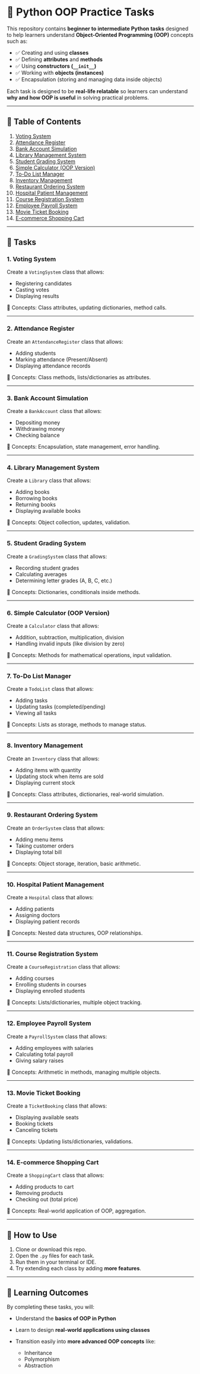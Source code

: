 # 🐍 Python OOP Practice Tasks

This repository contains **beginner to intermediate Python tasks** designed to help learners understand **Object-Oriented Programming (OOP)** concepts such as:

* ✅ Creating and using **classes**
* ✅ Defining **attributes** and **methods**
* ✅ Using **constructors (`__init__`)**
* ✅ Working with **objects (instances)**
* ✅ Encapsulation (storing and managing data inside objects)

Each task is designed to be **real-life relatable** so learners can understand **why and how OOP is useful** in solving practical problems.

---

## 📘 Table of Contents

1. [Voting System](#1-voting-system)
2. [Attendance Register](#2-attendance-register)
3. [Bank Account Simulation](#3-bank-account-simulation)
4. [Library Management System](#4-library-management-system)
5. [Student Grading System](#5-student-grading-system)
6. [Simple Calculator (OOP Version)](#6-simple-calculator-oop-version)
7. [To-Do List Manager](#7-to-do-list-manager)
8. [Inventory Management](#8-inventory-management)
9. [Restaurant Ordering System](#9-restaurant-ordering-system)
10. [Hospital Patient Management](#10-hospital-patient-management)
11. [Course Registration System](#11-course-registration-system)
12. [Employee Payroll System](#12-employee-payroll-system)
13. [Movie Ticket Booking](#13-movie-ticket-booking)
14. [E-commerce Shopping Cart](#14-e-commerce-shopping-cart)

---

## 🔹 Tasks

### 1. Voting System

Create a `VotingSystem` class that allows:

* Registering candidates
* Casting votes
* Displaying results

🔑 Concepts: Class attributes, updating dictionaries, method calls.

---

### 2. Attendance Register

Create an `AttendanceRegister` class that allows:

* Adding students
* Marking attendance (Present/Absent)
* Displaying attendance records

🔑 Concepts: Class methods, lists/dictionaries as attributes.

---

### 3. Bank Account Simulation

Create a `BankAccount` class that allows:

* Depositing money
* Withdrawing money
* Checking balance

🔑 Concepts: Encapsulation, state management, error handling.

---

### 4. Library Management System

Create a `Library` class that allows:

* Adding books
* Borrowing books
* Returning books
* Displaying available books

🔑 Concepts: Object collection, updates, validation.

---

### 5. Student Grading System

Create a `GradingSystem` class that allows:

* Recording student grades
* Calculating averages
* Determining letter grades (A, B, C, etc.)

🔑 Concepts: Dictionaries, conditionals inside methods.

---

### 6. Simple Calculator (OOP Version)

Create a `Calculator` class that allows:

* Addition, subtraction, multiplication, division
* Handling invalid inputs (like division by zero)

🔑 Concepts: Methods for mathematical operations, input validation.

---

### 7. To-Do List Manager

Create a `TodoList` class that allows:

* Adding tasks
* Updating tasks (completed/pending)
* Viewing all tasks

🔑 Concepts: Lists as storage, methods to manage status.

---

### 8. Inventory Management

Create an `Inventory` class that allows:

* Adding items with quantity
* Updating stock when items are sold
* Displaying current stock

🔑 Concepts: Class attributes, dictionaries, real-world simulation.

---

### 9. Restaurant Ordering System

Create an `OrderSystem` class that allows:

* Adding menu items
* Taking customer orders
* Displaying total bill

🔑 Concepts: Object storage, iteration, basic arithmetic.

---

### 10. Hospital Patient Management

Create a `Hospital` class that allows:

* Adding patients
* Assigning doctors
* Displaying patient records

🔑 Concepts: Nested data structures, OOP relationships.

---

### 11. Course Registration System

Create a `CourseRegistration` class that allows:

* Adding courses
* Enrolling students in courses
* Displaying enrolled students

🔑 Concepts: Lists/dictionaries, multiple object tracking.

---

### 12. Employee Payroll System

Create a `PayrollSystem` class that allows:

* Adding employees with salaries
* Calculating total payroll
* Giving salary raises

🔑 Concepts: Arithmetic in methods, managing multiple objects.

---

### 13. Movie Ticket Booking

Create a `TicketBooking` class that allows:

* Displaying available seats
* Booking tickets
* Canceling tickets

🔑 Concepts: Updating lists/dictionaries, validations.

---

### 14. E-commerce Shopping Cart

Create a `ShoppingCart` class that allows:

* Adding products to cart
* Removing products
* Checking out (total price)

🔑 Concepts: Real-world application of OOP, aggregation.

---

## 🚀 How to Use

1. Clone or download this repo.
2. Open the `.py` files for each task.
3. Run them in your terminal or IDE.
4. Try extending each class by adding **more features**.

---

## 🎯 Learning Outcomes

By completing these tasks, you will:

* Understand the **basics of OOP in Python**
* Learn to design **real-world applications using classes**
* Transition easily into **more advanced OOP concepts** like:

  * Inheritance
  * Polymorphism
  * Abstraction
